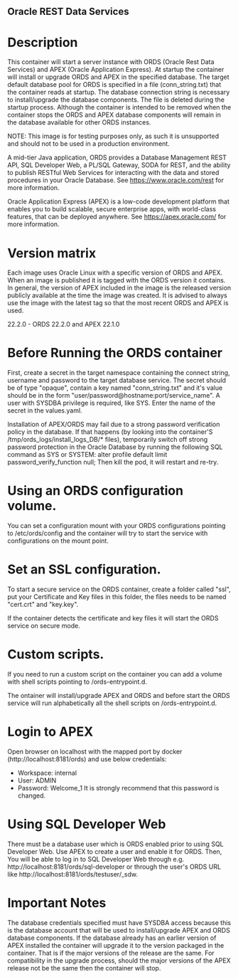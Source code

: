 <!--- app-name: Oracle ORDS -->

## Oracle REST Data Services 
# Description
This container will start a server instance with ORDS (Oracle Rest Data Services) and APEX (Oracle Application Express). At startup the container will install or upgrade ORDS and APEX in the specified database. The target default database pool for ORDS is specified in a file (conn_string.txt) that the container reads at startup. The database connection string is necessary to install/upgrade the database components. The file is deleted during the startup process. Although the container is intended to be removed when the container stops the ORDS and APEX database components will remain in the database available for other ORDS instances.

NOTE: This image is for testing purposes only, as such it is unsupported and should not to be used in a production environment.

A mid-tier Java application, ORDS provides a Database Management REST API, SQL Developer Web, a PL/SQL Gateway, SODA for REST, and the ability to publish RESTful Web Services for interacting with the data and stored procedures in your Oracle Database. See https://www.oracle.com/rest for more information.

Oracle Application Express (APEX) is a low-code development platform that enables you to build scalable, secure enterprise apps, with world-class features, that can be deployed anywhere. See https://apex.oracle.com/ for more information.

# Version matrix
Each image uses Oracle Linux with a specific version of ORDS and APEX. When an image is published it is tagged with the ORDS version it contains. In general, the version of APEX included in the image is the released version publicly available at the time the image was created. It is advised to always use the image with the latest tag so that the most recent ORDS and APEX is used.

22.2.0 - ORDS 22.2.0 and APEX 22.1.0

# Before Running the ORDS container
First, create a secret in the target namespace containing the connect string, username and password to the target database service.
The secret should be of type "opaque", contain a key named "conn_string.txt" and it's value should be in the form "user/password@hostname:port/service_name". A user with SYSDBA privilege is required, like SYS. Enter the name of the secret in the values.yaml.

Installation of APEX/ORDS may fail due to a strong password verification policy in the database.
If that happens (by looking into the container'S /tmp/ords_logs/install_logs_DB/* files),
temporarily switch off strong password protection in the Oracle Database by running the following SQL command as SYS or SYSTEM:
alter profile default limit password_verify_function null;
Then kill the pod, it will restart and re-try.

# Using an ORDS configuration volume.
You can set a configuration mount with your ORDS configurations pointing to /etc/ords/config and the container will try to start the service with configurations on the mount point.

# Set an SSL configuration.
To start a secure service on the ORDS container, create a folder called "ssl", put your Certificate and Key files in this folder, the files needs to be named "cert.crt" and "key.key".

If the container detects the certificate and key files it will start the ORDS service on secure mode.

# Custom scripts.
If you need to run a custom script on the container you can add a volume with shell scripts pointing to /ords-entrypoint.d.

The ontainer will install/upgrade APEX and ORDS and before start the ORDS service will run alphabetically all the shell scripts on /ords-entrypoint.d.

# Login to APEX
Open browser on localhost with the mapped port by docker (http://localhost:8181/ords) and use below credentials:

- Workspace: internal
- User:      ADMIN
- Password:  Welcome_1
It is strongly recommend that this password is changed.

# Using SQL Developer Web

There must be a database user which is ORDS enabled prior to using SQL Developer Web. Use APEX to create a user and enable it for ORDS. Then, You will be able to log in to SQL Developer Web through e.g. http://localhost:8181/ords/sql-developer or through the user's ORDS URL like http://localhost:8181/ords/testuser/_sdw.

# Important Notes
The database credentials specified must have SYSDBA access because this is the database account that will be used to install/upgrade APEX and ORDS database components.
If the database already has an earlier version of APEX installed the container will upgrade it to the version packaged in the container. That is if the major versions of the release are the same. For compatibility in the upgrade process, should the major versions of the APEX release not be the same then the container will stop.

